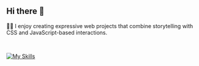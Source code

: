 ## Hi there 👋

🧑‍💻 I enjoy creating expressive web projects that combine storytelling with CSS and JavaScript-based interactions.

<br>

[![My Skills](https://skillicons.dev/icons?i=html,css,js,ts,react,next,svelte,threejs,vite,vercel,netlify,vscode,figma,ps,ai,xd,pr,ae&perline=9)](https://skillicons.dev)
